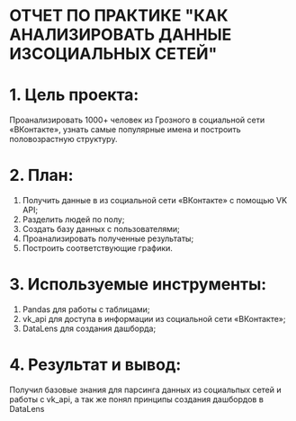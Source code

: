 # ОТЧЕТ ПО ПРАКТИКЕ "КАК АНАЛИЗИРОВАТЬ ДАННЫЕ ИЗСОЦИАЛЬНЫХ СЕТЕЙ"

# 1. Цель проекта:
Проанализировать 1000+ человек из Грозного в социальной сети «ВКонтакте», узнать самые популярные имена и построить половозрастную структуру.

# 2.	План:
1) Получить данные в из социальной сети «ВКонтакте» с помощью VK API;
2) Разделить людей по полу;
3) Создать базу данных с пользователями;
4) Проанализировать полученные результаты;
5) Построить соответствующие графики.

# 3.	Используемые инструменты:
1) Pandas для работы с таблицами;
2) vk_api для доступа в информации из социальной сети «ВКонтакте»;
3) DataLens для создания дашборда;

# 4.	Результат и вывод:
Получил базовые знания для парсинга данных из социальпых сетей и работы с vk_api, а так же понял принципы создания дашбордов в DataLens


